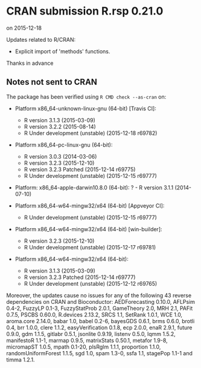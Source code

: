# CRAN submission R.rsp 0.21.0
on 2015-12-18

Updates related to R/CRAN:

* Explicit import of 'methods' functions.

Thanks in advance


## Notes not sent to CRAN
The package has been verified using `R CMD check --as-cran` on:

* Platform x86_64-unknown-linux-gnu (64-bit) [Travis CI]:
  - R version 3.1.3 (2015-03-09)
  - R version 3.2.2 (2015-08-14)
  - R Under development (unstable) (2015-12-18 r69782)
  
* Platform x86_64-pc-linux-gnu (64-bit):
  - R version 3.0.3 (2014-03-06)
  - R version 3.2.3 (2015-12-10)
  - R version 3.2.3 Patched (2015-12-14 r69775)
  - R Under development (unstable) (2015-12-15 r69777)

* Platform: x86_64-apple-darwin10.8.0 (64-bit):
?  - R version 3.1.1 (2014-07-10)

* Platform x86_64-w64-mingw32/x64 (64-bit) [Appveyor CI]:
  - R Under development (unstable) (2015-12-15 r69777)

* Platform x86_64-w64-mingw32/x64 (64-bit) [win-builder]:
  - R version 3.2.3 (2015-12-10)
  - R Under development (unstable) (2015-12-17 r69781)

* Platform x86_64-w64-mingw32/x64 (64-bit):
  - R version 3.1.3 (2015-03-09)
  - R version 3.2.3 Patched (2015-12-14 r69777)
  - R Under development (unstable) (2015-12-12 r69765)


Moreover, the updates cause no issues for any of the following
43 reverse dependencies on CRAN and Bioconductor:
AEDForecasting 0.10.0, AFLPsim 0.4-2, FuzzyLP 0.1-3,
FuzzyStatProb 2.0.1, GameTheory 2.0, MRH 2.1, PAFit 0.7.5,
PSCBS 0.60.0, R.devices 2.13.2, SRCS 1.1, SetRank 1.0.1, WCE 1.0,
aroma.core 2.14.0, babar 1.0, babel 0.2-6, bayesGDS 0.6.1, brms 0.6.0,
brotli 0.4, brr 1.0.0, clere 1.1.2, easyVerification 0.1.8, ecp 2.0.0,
enaR 2.9.1, future 0.9.0, gdm 1.1.5, gitlabr 0.5.1, jsonlite 0.9.19,
listenv 0.5.0, lqmm 1.5.2, manifestoR 1.1-1, marmap 0.9.5,
matrixStats 0.50.1, metafor 1.9-8, micromapST 1.0.5, mpath 0.1-20,
plsRglm 1.1.1, proportion 1.1.0, randomUniformForest 1.1.5, sgd 1.0,
spam 1.3-0, ssfa 1.1, stagePop 1.1-1 and timma 1.2.1.

